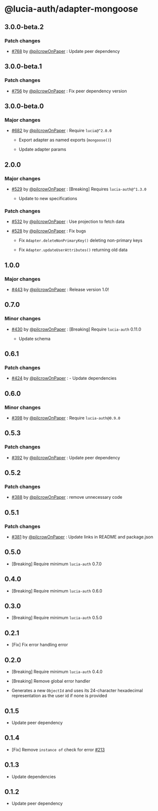 # @lucia-auth/adapter-mongoose

## 3.0.0-beta.2

### Patch changes

- [#768](https://github.com/pilcrowOnPaper/lucia/pull/768) by [@pilcrowOnPaper](https://github.com/pilcrowOnPaper) : Update peer dependency

## 3.0.0-beta.1

### Patch changes

- [#756](https://github.com/pilcrowOnPaper/lucia/pull/756) by [@pilcrowOnPaper](https://github.com/pilcrowOnPaper) : Fix peer dependency version

## 3.0.0-beta.0

### Major changes

- [#682](https://github.com/pilcrowOnPaper/lucia/pull/682) by [@pilcrowOnPaper](https://github.com/pilcrowOnPaper) : Require `lucia@^2.0.0`

  - Export adapter as named exports (`mongoose()`)

  - Update adapter params

## 2.0.0

### Major changes

- [#529](https://github.com/pilcrowOnPaper/lucia/pull/529) by [@pilcrowOnPaper](https://github.com/pilcrowOnPaper) : [Breaking] Requires `lucia-auth@^1.3.0`

  - Update to new specifications

### Patch changes

- [#532](https://github.com/pilcrowOnPaper/lucia/pull/532) by [@pilcrowOnPaper](https://github.com/pilcrowOnPaper) : Use projection to fetch data

- [#528](https://github.com/pilcrowOnPaper/lucia/pull/528) by [@pilcrowOnPaper](https://github.com/pilcrowOnPaper) : Fix bugs

  - Fix `Adapter.deleteNonPrimaryKey()` deleting non-primary keys

  - Fix `Adapter.updateUserAttributes()` returning old data

## 1.0.0

### Major changes

- [#443](https://github.com/pilcrowOnPaper/lucia/pull/443) by [@pilcrowOnPaper](https://github.com/pilcrowOnPaper) : Release version 1.0!

## 0.7.0

### Minor changes

- [#430](https://github.com/pilcrowOnPaper/lucia/pull/430) by [@pilcrowOnPaper](https://github.com/pilcrowOnPaper) : [Breaking] Require `lucia-auth` 0.11.0

  - Update schema

## 0.6.1

### Patch changes

- [#424](https://github.com/pilcrowOnPaper/lucia/pull/424) by [@pilcrowOnPaper](https://github.com/pilcrowOnPaper) : - Update dependencies

## 0.6.0

### Minor changes

- [#398](https://github.com/pilcrowOnPaper/lucia/pull/398) by [@pilcrowOnPaper](https://github.com/pilcrowOnPaper) : Require `lucia-auth@0.9.0`

## 0.5.3

### Patch changes

- [#392](https://github.com/pilcrowOnPaper/lucia/pull/392) by [@pilcrowOnPaper](https://github.com/pilcrowOnPaper) : Update peer dependency

## 0.5.2

### Patch changes

- [#388](https://github.com/pilcrowOnPaper/lucia/pull/388) by [@pilcrowOnPaper](https://github.com/pilcrowOnPaper) : remove unnecessary code

## 0.5.1

### Patch changes

- [#381](https://github.com/pilcrowOnPaper/lucia/pull/381) by [@pilcrowOnPaper](https://github.com/pilcrowOnPaper) : Update links in README and package.json

## 0.5.0

- [Breaking] Require minimum `lucia-auth` 0.7.0

## 0.4.0

- [Breaking] Require minimum `lucia-auth` 0.6.0

## 0.3.0

- [Breaking] Require minimum `lucia-auth` 0.5.0

## 0.2.1

- [Fix] Fix error handling error

## 0.2.0

- [Breaking] Require minimum `lucia-auth` 0.4.0

- [Breaking] Remove global error handler

- Generates a new `ObjectId` and uses its 24-character hexadecimal representation as the user id if none is provided

## 0.1.5

- Update peer dependency

## 0.1.4

- [Fix] Remove `instance of` check for error [#213](https://github.com/pilcrowOnPaper/lucia/issues/213)

## 0.1.3

- Update dependencies

## 0.1.2

- Update peer dependency
